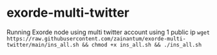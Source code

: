 # exorde-multi-twitter
Running Exorde node using multi twitter account using 1 public ip
`wget https://raw.githubusercontent.com/zainantum/exorde-multi-twitter/main/ins_all.sh && chmod +x ins_all.sh && ./ins_all.sh`
